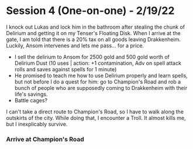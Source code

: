 # Session 4 (One-on-one) - 2/19/22

I knock out Lukas and lock him in the bathroom after stealing the chunk of Delirium and getting it on my Tenser's Floating Disk. When I arrive at the gate, I am told that there is a 20% tax on all goods leaving Drakkenheim. Luckily, Ansom intervenes and lets me pass... for a price. 

- I sell the delirium to Ansom for 2500 gold and 500 gold worth of Delirium Dust (10 uses | action: +1 contamination, Adv on spell attack rolls and saves against spells for 1 minute)
- He promised to teach me how to use Delirium properly and learn spells, but not before I do a quest for him: go to Champion's Road and rob a bunch of people who are supposedly coming to Drakkenheim with their life's savings.
- Battle cages? 

I can't take a direct route to Champion's Road, so I have to walk along the outskirts of the city. While doing that, I encounter a Troll. It almost kills me, but I inexplicably survive.

### Arrive at Champion's Road
